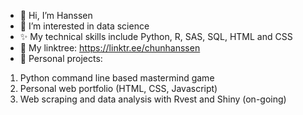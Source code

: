 - 👋 Hi, I’m Hanssen
- 👀 I’m interested in data science 
- ✨ My technical skills include Python, R, SAS, SQL, HTML and CSS
- 🌳 My linktree: https://linktr.ee/chunhanssen
- 🌱 Personal projects: 
1. Python command line based mastermind game 
2. Personal web portfolio (HTML, CSS, Javascript)
3. Web scraping and data analysis with Rvest and Shiny (on-going)
